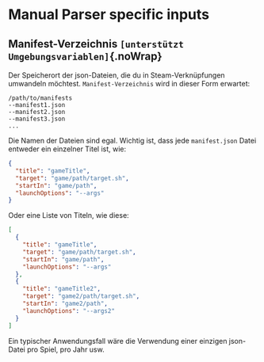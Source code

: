 # Manual Parser specific inputs

## Manifest-Verzeichnis `[unterstützt Umgebungsvariablen]`{.noWrap}

Der Speicherort der json-Dateien, die du in Steam-Verknüpfungen umwandeln möchtest. `Manifest-Verzeichnis` wird in dieser Form erwartet:

```
/path/to/manifests
--manifest1.json
--manifest2.json
--manifest3.json
...
```

Die Namen der Dateien sind egal. Wichtig ist, dass jede `manifest.json` Datei entweder ein einzelner Titel ist, wie:

```json
{
  "title": "gameTitle",
  "target": "game/path/target.sh",
  "startIn": "game/path",
  "launchOptions": "--args"
}
```

Oder eine Liste von Titeln, wie diese:

```json
[
  {
    "title": "gameTitle",
    "target": "game/path/target.sh",
    "startIn": "game/path",
    "launchOptions": "--args"
  },
  {
    "title": "gameTitle2",
    "target": "game2/path/target.sh",
    "startIn": "game2/path",
    "launchOptions": "--args2"
  }
]
```

Ein typischer Anwendungsfall wäre die Verwendung einer einzigen json-Datei pro Spiel, pro Jahr usw.
